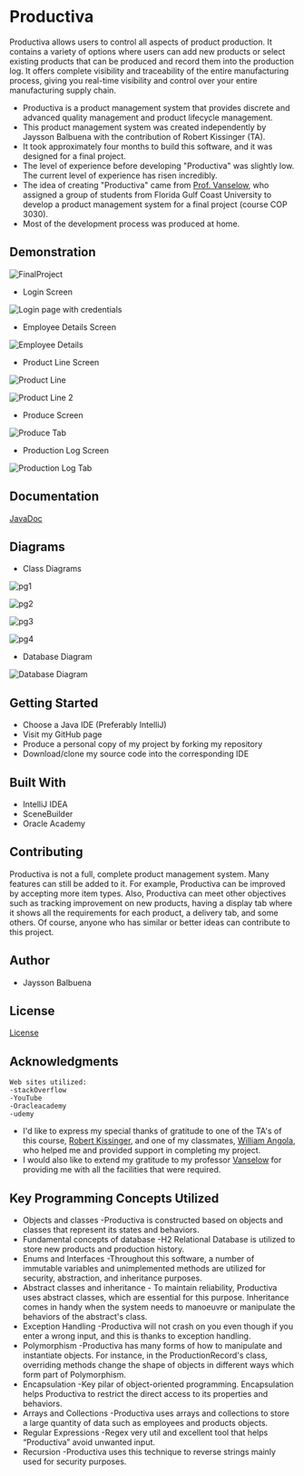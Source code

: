 
# Productiva
Productiva allows users to control all aspects of product production. It contains a variety of options where users can add new products or select existing products that can be produced and record them into the production log. It offers complete visibility and traceability of the entire manufacturing process, giving you real-time visibility and control over your entire manufacturing supply chain.

 - Productiva is a product management system that provides discrete and advanced quality 			management and product lifecycle management.	
 - This product management system was created independently by Jaysson Balbuena with the contribution of Robert Kissinger (TA).
 - It took approximately four months to build this software, and it was designed for a final project.
 - The level of experience before developing "Productiva" was slightly low. The current level of experience has risen incredibly.
 - The idea of creating "Productiva" came from [Prof. Vanselow](https://github.com/profvanselow), who assigned a group of students from Florida Gulf Coast University to develop a product management system for a final project (course COP 3030).
 - Most of the development process was produced at home.
 
## Demonstration
![FinalProject](https://user-images.githubusercontent.com/49848214/100721410-4a9adb00-338d-11eb-95ae-91efa8897314.gif)

- Login Screen

![Login page with credentials](https://user-images.githubusercontent.com/49848214/100721944-03611a00-338e-11eb-9d81-2d2b60dcd508.jpg)

 - Employee Details Screen

![Employee Details](https://user-images.githubusercontent.com/49848214/100722071-2db2d780-338e-11eb-93a7-74dd35538c03.jpg)

 - Product Line Screen

![Product Line](https://user-images.githubusercontent.com/49848214/100812733-bb80d800-340b-11eb-819b-0aaaba291a12.jpg)

![Product Line 2](https://user-images.githubusercontent.com/49848214/100812855-ff73dd00-340b-11eb-9315-cdbc9c59a244.jpg)

 - Produce Screen

![Produce Tab](https://user-images.githubusercontent.com/49848214/100812909-2205f600-340c-11eb-92ba-e19e75185106.jpg)

 - Production Log Screen

![Production Log Tab](https://user-images.githubusercontent.com/49848214/100813012-5da0c000-340c-11eb-8c82-050ef7eeca29.jpg)
## Documentation
[JavaDoc](https://jayssonbf.github.io/JavaFXOOP/)


## Diagrams

- Class Diagrams

![pg1](https://user-images.githubusercontent.com/49848214/100793615-67193080-33ea-11eb-94e9-5250e1e21097.jpg)

![pg2](https://user-images.githubusercontent.com/49848214/100793679-8617c280-33ea-11eb-841c-2085ac0c88ae.jpg)

![pg3](https://user-images.githubusercontent.com/49848214/100793719-929c1b00-33ea-11eb-91d7-5a62ac1bb212.jpg)

![pg4](https://user-images.githubusercontent.com/49848214/100793746-9cbe1980-33ea-11eb-9c6f-28702632bb1b.jpg)

- Database Diagram

![Database Diagram](https://user-images.githubusercontent.com/49848214/100779836-f288c680-33d6-11eb-9bad-ab5540b7c8cc.jpg)



## Getting Started

 -  Choose a Java IDE (Preferably IntelliJ)
 - Visit my GitHub page
 - Produce a personal copy of my project by forking my repository
 - Download/clone my source code into the corresponding IDE

## Built With

 - IntelliJ IDEA
 - SceneBuilder
 - Oracle Academy

## Contributing

Productiva is not a full, complete product management system. Many features can still be added to it. For example, Productiva can be
improved by accepting more item types. Also, Productiva can meet other objectives such as tracking improvement on new products, having a display tab where it shows all the requirements for each product, a delivery tab, and some others. Of course, anyone who has similar or better ideas can contribute to this project.

## Author

 - Jaysson Balbuena

## License
[License](https://github.com/jayssonbf/JavaFXOOP/blob/master/LICENSE)

## Acknowledgments
	Web sites utilized:
	-stackOverflow
	-YouTube
	-Oracleacademy
	-udemy

 - I'd like to express my special thanks of gratitude to one of the TA's of this course, [Robert Kissinger](https://github.com/TheCatsOfUlthar), and one of my classmates, [William Angola](https://github.com/Wangola), who helped me and provided support in completing my project.
 - I would also like to extend my gratitude to my professor [Vanselow](https://github.com/profvanselow) for providing me with all the facilities that were required.

## Key Programming Concepts Utilized

 - Objects and classes
		-Productiva is constructed based on objects and classes that represent its states and 			behaviors.  
 - Fundamental concepts of database
		 -H2 Relational Database is utilized to store new products and production history.
 - Enums and Interfaces
		-Throughout this software, a number of immutable variables and unimplemented methods are utilized for security, abstraction, and inheritance purposes.
 - Abstract classes and inheritance
		 - To maintain reliability, Productiva uses abstract classes, which are essential for this purpose. Inheritance comes in handy when the system needs to manoeuvre or manipulate the behaviors of the abstract's class. 
 - Exception Handling
		 -Productiva will not crash on you even though if you enter a wrong input, and this is thanks to exception handling.
 - Polymorphism
-Productiva has many forms of how to manipulate and instantiate objects. For instance, in the ProductionRecord's class, overriding methods change the shape of objects in different ways which form part of Polymorphism.
 - Encapsulation 
		-Key pilar of object-oriented programming. Encapsulation helps Productiva to restrict the direct access to its properties and behaviors.
 - Arrays and Collections
	-Productiva uses arrays and collections to store a large quantity of data such as employees and products objects.
 - Regular Expressions
		-Regex very util and excellent tool that helps “Productiva” avoid unwanted input.
 - Recursion
		-Productiva uses this technique to reverse strings mainly used for security purposes.

